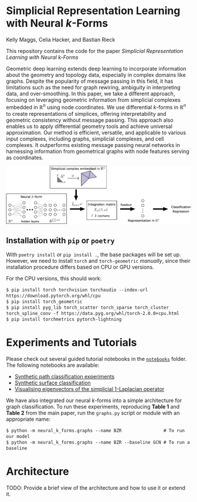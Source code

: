 # Simplicial Representation Learning with Neural $k$-Forms 

Kelly Maggs, Celia Hacker, and Bastian Rieck

This repository contains the code for the paper *Simplicial Representation Learning with Neural k-Forms*

Geometric deep learning extends deep learning to incorporate information about the geometry and topology data, especially in complex domains like graphs. Despite the popularity of message passing in this field, it has limitations such as the need for graph rewiring, ambiguity in interpreting data, and over-smoothing. In this paper, we take a different approach, focusing on leveraging geometric information from simplicial complexes embedded in $\mathbb{R}^n$ using node coordinates. We use differential $k$-forms in $\mathbb{R}^n$ to create representations of simplices, offering interpretability and geometric consistency without message passing. This approach also enables us to apply differential geometry tools and achieve universal approximation. Our method is efficient, versatile, and applicable to various input complexes, including graphs, simplicial complexes, and cell complexes. It outperforms existing message passing neural networks in harnessing information from geometrical graphs with node features serving as coordinates.


<p align="center">
   <img src="./figures/pipeline.png">
</p>


## Installation with `pip` or `poetry`

With `poetry install` or `pip install .`, the base packages will be set up.
However, we need to install `torch` and `torch-geometric` *manually*, since
their installation procedure differs based on CPU or GPU versions.

For the CPU versions, this should work:

```
$ pip install torch torchvision torchaudio --index-url https://download.pytorch.org/whl/cpu
$ pip install torch_geometric
$ pip install pyg_lib torch_scatter torch_sparse torch_cluster torch_spline_conv -f https://data.pyg.org/whl/torch-2.0.0+cpu.html
$ pip install torchmetrics pytorch-lightning
```

# Experiments and Tutorials

Please check out several guided tutorial notebooks in the
[`notebooks`](./notebooks/) folder. The following notebooks
are available:

- [Synthetic path classification experiments](./notebooks/synthetic-path-classification.ipynb)
- [Synthetic surface classification](./notebooks/synthetic-surface-classification.ipynb)
- [Visualising eigenvectors of the simplicial $1$-Laplacian operator](./notebooks/visualising-eigenvectors.ipynb)

We have also integrated our neural $k$-forms into a simple architecture for
graph classification. To run these  experiments, reproducing **Table 1** and
**Table 2** from the main paper, run the `graphs.py` script or module
with an appropriate name:

```
$ python -m neural_k_forms.graphs --name BZR                # To run our model
$ python -m neural_k_forms.graphs --name BZR --baseline GCN # To run a baseline
```

# Architecture

TODO: Provide a brief view of the architecture and how to use it or
extend it.
